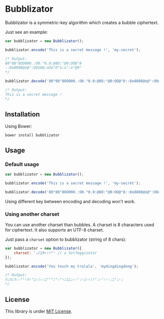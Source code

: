 Bubblizator
===========

Bubblizator is a symmetric-key algorithm which creates a bubble ciphertext.

Just see an example:

``` js
var bubblizator = new Bubblizator();

bubblizator.encode('This is a secret message !', 'my-secret');

/* Output:
80°08°8OO000.:O0.°0.0:@8O:°@0:OO@°8
::8o8808@o@°:OOoO@:oOo°O°o:o°:o°@0°
*/

bubblizator.decode('80°08°8OO000.:O0.°0.0:@8O:°@0:OO@°8::8o8808@o@°:OOoO@:oOo°O°o:o°:o°@0°', 'my-secret');

/* Output:
This is a secret message !
*/
```


## Installation

Using Bower:

``` bash
bower install bubblizator
```


## Usage


### Default usage

``` js
var bubblizator = new Bubblizator();

bubblizator.encode('This is a secret message !', 'my-secret');

bubblizator.decode('80°08°8OO000.:O0.°0.0:@8O:°@0:OO@°8::8o8808@o@°:OOoO@:oOo°O°o:o°:o°@0°', 'my-secret');
```

Using different key between encoding and decoding won't work.


### Using another charset

You can use another charset than bubbles.
A charset is 8 characters used for ciphertext.
It also supports an UTF-8 charset.

Just pass a `charset` option to bubblizator (string of 8 chars):

``` js
var bubblizator = new Bubblizator({
    charset: '♩♪♫♬♭♮♯°' // a Solfeggizator
});

bubblizator.encode('You touch my tralala', 'mydingdingdong');

/* Output:
♬♩♬♪♬♭♭°°♮♬♮°♫♭♪♭♭♫°°°♪°♭°♯♪♫♫♩♭♮°♩♮♫♮♯♪♯°♩♭°♭♮♮♩♫°♩♭♩
*/
```


## License

This library is under [MIT License](LICENSE).
